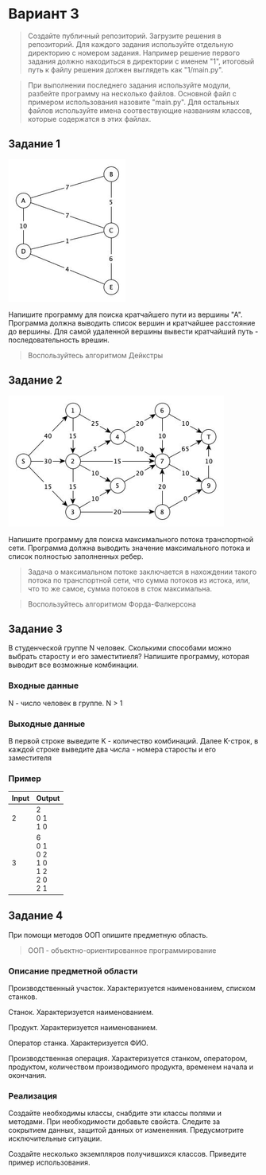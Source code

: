 # Вариант 3

> Создайте публичный репозиторий. Загрузите решения в репозиторий. Для каждого задания используйте отдельную директорию с номером задания. Например решение первого задания должно находиться в директории с именем "1", итоговый путь к файлу решения должен выглядеть как "1/main.py".

> При выполнении последнего задания используйте модули, разбейте программу на несколько файлов. Основной файл с примером использования назовите "main.py". Для остальных файлов используйте имена соотвествующие названиям классов, которые содержатся в этих файлах.

## Задание 1

![Image](assets/dij.jpg)

Напишите программу для поиска кратчайшего пути из вершины "А".
Программа должна выводить список вершин и кратчайшее расстояние до вершины.
Для самой удаленной вершины вывести кратчайший путь - последовательность врешин.

> Воспользуйтесь алгоритмом Дейкстры

## Задание 2

![Image](assets/ford-fulk.jpg)

 Напишите программу для поиска максимального потока транспортной сети. Программа должна выводить значение максимального потока и список полностью заполненных ребер.

> Задача о максимальном потоке заключается в нахождении такого потока по транспортной сети, что сумма потоков из истока, или, что то же самое, сумма потоков в сток максимальна.

> Воспользуйтесь алгоритмом Форда-Фалкерсона

## Задание 3

В студенческой группе N человек. Сколькими способами можно выбрать старосту и его заместитиеля? Напишите программу, которая выводит все возможные комбинации.

### Входные данные

N - число человек в группе. N > 1

### Выходные данные

В первой строке выведите K - количество комбинаций. Далее K-строк, в каждой строке выведите два числа - номера старосты и его заместителя

### Пример

| Input | Output |
| ----- | ------ |
| 2     | 2 <br> 0 1 <br> 1 0 |
| 3     | 6 <br> 0 1 <br> 0 2 <br> 1 0 <br> 1 2 <br> 2 0 <br> 2 1 |

## Задание 4

При помощи методов ООП опишите предметную область.

> ООП - объектно-ориентированное программирование

### Описание предметной области

Производственный участок. Характеризуется наименованием, списком станков.

Станок. Характеризуется наименованием.

Продукт. Характеризуется наименованием.

Оператор станка. Характеризуется ФИО.

Производственная операция. Характеризуется станком, оператором, продуктом, количеством производимого продукта, временем начала и окончания.

### Реализация

Создайте необходимы классы, снабдите эти классы полями и методами. При необходимости добавьте свойста. Следите за сокрытием данных, защитой данных от измененния. Предусмотрите исключительные ситуации.

Создайте несколько экземпляров получившихся классов. Приведите пример использования.
